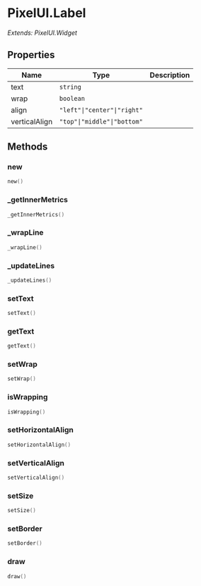 # PixelUI.Label

*Extends: PixelUI.Widget*

## Properties

| Name | Type | Description |
|------|------|-------------|
| text | `string` |  |
| wrap | `boolean` |  |
| align | `"left"\|"center"\|"right"` |  |
| verticalAlign | `"top"\|"middle"\|"bottom"` |  |

## Methods

### new

```lua
new()
```

### _getInnerMetrics

```lua
_getInnerMetrics()
```

### _wrapLine

```lua
_wrapLine()
```

### _updateLines

```lua
_updateLines()
```

### setText

```lua
setText()
```

### getText

```lua
getText()
```

### setWrap

```lua
setWrap()
```

### isWrapping

```lua
isWrapping()
```

### setHorizontalAlign

```lua
setHorizontalAlign()
```

### setVerticalAlign

```lua
setVerticalAlign()
```

### setSize

```lua
setSize()
```

### setBorder

```lua
setBorder()
```

### draw

```lua
draw()
```

